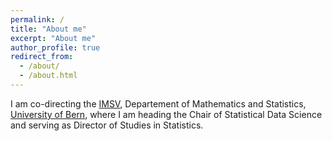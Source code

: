 ```yaml
---
permalink: /
title: "About me"
excerpt: "About me"
author_profile: true
redirect_from: 
  - /about/
  - /about.html
---
```


I am co-directing the <a href="http://www.imsv.unibe.ch/index_eng.html"> IMSV</a>, Departement of Mathematics and Statistics, <a href="http://www.unibe.ch">University of Bern</a>, where I am heading the Chair of Statistical Data Science and serving as Director of Studies in Statistics.   
            <!--My office (-106) is located in the "Alpenegg building", Alpeneggstrasse 22, 3012 Bern. </p> -->
    
 
